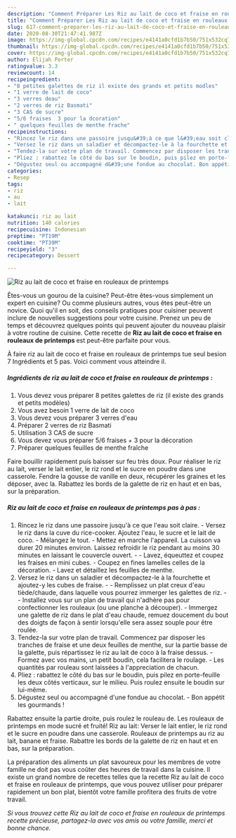 ```yaml
---
description: "Comment Préparer Les Riz au lait de coco et fraise en rouleaux de printemps"
title: "Comment Préparer Les Riz au lait de coco et fraise en rouleaux de printemps"
slug: 617-comment-preparer-les-riz-au-lait-de-coco-et-fraise-en-rouleaux-de-printemps
date: 2020-08-30T21:47:41.987Z
image: https://img-global.cpcdn.com/recipes/e4141a0cfd1b7b50/751x532cq70/riz-au-lait-de-coco-et-fraise-en-rouleaux-de-printemps-photo-principale-de-la-recette.jpg
thumbnail: https://img-global.cpcdn.com/recipes/e4141a0cfd1b7b50/751x532cq70/riz-au-lait-de-coco-et-fraise-en-rouleaux-de-printemps-photo-principale-de-la-recette.jpg
cover: https://img-global.cpcdn.com/recipes/e4141a0cfd1b7b50/751x532cq70/riz-au-lait-de-coco-et-fraise-en-rouleaux-de-printemps-photo-principale-de-la-recette.jpg
author: Elijah Porter
ratingvalue: 3.3
reviewcount: 14
recipeingredient:
- "8 petites galettes de riz il existe des grands et petits modles"
- "1 verre de lait de coco"
- "3 verres deau"
- "2 verres de riz Basmati"
- "3 CAS de sucre"
- "5/6 fraises  3 pour la dcoration"
- " quelques feuilles de menthe frache"
recipeinstructions:
- "Rincez le riz dans une passoire jusqu&#39;à ce que l&#39;eau soit claire. Versez le riz dans la cuve du rice-cooker. Ajoutez l&#39;eau, le sucre et le lait de coco. Mélangez le tout. Mettez en marche l&#39;appareil. La cuisson va durer 20 minutes environ. Laissez refroidir le riz pendant au moins 30 minutes en laissant le couvercle ouvert.  Lavez, équeuttez et coupez les fraises en mini cubes. Coupez en fines lamelles celles de la décoration. Lavez et détaillez les feuilles de menthe."
- "Versez le riz dans un saladier et décompactez-le à la fourchette et ajoutez-y les cubes de fraise.  Remplissez un plat creux d&#39;eau tiède/chaude, dans laquelle vous pourrez immerger les galettes de riz.  Installez vous sur un plan de travail qui n&#39;adhère pas pour confectionner les rouleaux (ou une planche à découper). Immergez une galette de riz dans le plat d&#39;eau chaude, remuez doucement du bout des doigts de façon à sentir lorsqu&#39;elle sera assez souple pour être roulée."
- "Tendez-la sur votre plan de travail. Commencez par disposer les tranches de fraise et une deux feuilles de menthe, sur la partie basse de la galette, puis répartissez le riz au lait de coco à la fraise dessus. Formez avec vos mains, un petit boudin, cela facilitera le roulage. Les quantités par rouleau sont laissées à l&#39;appreciation de chacun."
- "Pliez : rabattez le côté du bas sur le boudin, puis pilez en porte-feuille les deux côtés verticaux, sur le milieu. Puis roulez ensuite le boudin sur lui-même."
- "Dégustez seul ou accompagné d&#39;une fondue au chocolat. Bon appétit les gourmands !"
categories:
- Resep
tags:
- riz
- au
- lait

katakunci: riz au lait 
nutrition: 140 calories
recipecuisine: Indonesian
preptime: "PT19M"
cooktime: "PT39M"
recipeyield: "3"
recipecategory: Dessert

---
```



![Riz au lait de coco et fraise en rouleaux de printemps](https://img-global.cpcdn.com/recipes/e4141a0cfd1b7b50/751x532cq70/riz-au-lait-de-coco-et-fraise-en-rouleaux-de-printemps-photo-principale-de-la-recette.jpg)

Êtes-vous un gourou de la cuisine? Peut-être êtes-vous simplement un expert en cuisine? Ou comme plusieurs autres, vous êtes peut-être un novice. Quoi qu'il en soit, des conseils pratiques pour cuisiner peuvent inclure de nouvelles suggestions pour votre cuisine. Prenez un peu de temps et découvrez quelques points qui peuvent ajouter du nouveau plaisir à votre routine de cuisine. Cette recette de <strong> Riz au lait de coco et fraise en rouleaux de printemps </strong> est peut-être parfaite pour vous.

<!--inarticleads1-->

À faire riz au lait de coco et fraise en rouleaux de printemps tue seul besion 7 Ingrédients et 5 pas. Voici comment vous atteindre il.

##### Ingrédients de riz au lait de coco et fraise en rouleaux de printemps :

1. Vous devez vous préparer 8 petites galettes de riz (il existe des grands et petits modèles)
1. Vous avez besoin 1 verre de lait de coco
1. Vous devez vous préparer 3 verres d&#39;eau
1. Préparer 2 verres de riz Basmati
1. Utilisation 3 CAS de sucre
1. Vous devez vous préparer 5/6 fraises + 3 pour la décoration
1. Préparer  quelques feuilles de menthe fraîche


Faire bouillir rapidement puis baisser sur feu très doux. Pour réaliser le riz au lait, verser le lait entier, le riz rond et le sucre en poudre dans une casserole. Fendre la gousse de vanille en deux, récupérer les graines et les déposer, avec la. Rabattez les bords de la galette de riz en haut et en bas, sur la préparation. 

<!--inarticleads2-->

##### Riz au lait de coco et fraise en rouleaux de printemps pas à pas :

1. Rincez le riz dans une passoire jusqu&#39;à ce que l&#39;eau soit claire. - Versez le riz dans la cuve du rice-cooker. Ajoutez l&#39;eau, le sucre et le lait de coco. - Mélangez le tout. - Mettez en marche l&#39;appareil. La cuisson va durer 20 minutes environ. Laissez refroidir le riz pendant au moins 30 minutes en laissant le couvercle ouvert. -  - Lavez, équeuttez et coupez les fraises en mini cubes. - Coupez en fines lamelles celles de la décoration. - Lavez et détaillez les feuilles de menthe.
1. Versez le riz dans un saladier et décompactez-le à la fourchette et ajoutez-y les cubes de fraise. -  - Remplissez un plat creux d&#39;eau tiède/chaude, dans laquelle vous pourrez immerger les galettes de riz. -  - Installez vous sur un plan de travail qui n&#39;adhère pas pour confectionner les rouleaux (ou une planche à découper). - Immergez une galette de riz dans le plat d&#39;eau chaude, remuez doucement du bout des doigts de façon à sentir lorsqu&#39;elle sera assez souple pour être roulée.
1. Tendez-la sur votre plan de travail. Commencez par disposer les tranches de fraise et une deux feuilles de menthe, sur la partie basse de la galette, puis répartissez le riz au lait de coco à la fraise dessus. - Formez avec vos mains, un petit boudin, cela facilitera le roulage. - Les quantités par rouleau sont laissées à l&#39;appreciation de chacun.
1. Pliez : rabattez le côté du bas sur le boudin, puis pilez en porte-feuille les deux côtés verticaux, sur le milieu. Puis roulez ensuite le boudin sur lui-même.
1. Dégustez seul ou accompagné d&#39;une fondue au chocolat. - Bon appétit les gourmands !


Rabattez ensuite la partie droite, puis roulez le rouleau de. Les rouleaux de printemps en mode sucré et fruité! Riz au lait: Verser le lait entier, le riz rond et le sucre en poudre dans une casserole. Rouleaux de printemps au riz au lait, banane et fraise. Rabattre les bords de la galette de riz en haut et en bas, sur la préparation. 

<!--inarticleads1-->

<p>
La préparation des aliments un plat savoureux pour les membres de votre famille ne doit pas vous coûter des heures de travail dans la cuisine. Il existe un grand nombre de recettes telles que la recette Riz au lait de coco et fraise en rouleaux de printemps, que vous pouvez utiliser pour préparer rapidement un bon plat, bientôt votre famille profitera des fruits de votre travail.
</p>

<p>
<i>Si vous trouvez cette Riz au lait de coco et fraise en rouleaux de printemps recette précieuse, partagez-la avec vos amis ou votre famille, merci et bonne chance.</i>
</p>
